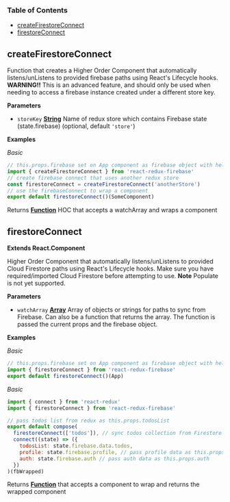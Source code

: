 <!-- Generated by documentation.js. Update this documentation by updating the source code. -->

### Table of Contents

-   [createFirestoreConnect](#createfirestoreconnect)
-   [firestoreConnect](#firestoreconnect)

## createFirestoreConnect

Function that creates a Higher Order Component that
automatically listens/unListens to provided firebase paths using
React's Lifecycle hooks.
**WARNING!!** This is an advanced feature, and should only be used when
needing to access a firebase instance created under a different store key.

**Parameters**

-   `storeKey` **[String](https://developer.mozilla.org/en-US/docs/Web/JavaScript/Reference/Global_Objects/String)** Name of redux store which contains
    Firebase state (state.firebase) (optional, default `'store'`)

**Examples**

_Basic_

```javascript
// this.props.firebase set on App component as firebase object with helpers
import { createFirestoreConnect } from 'react-redux-firebase'
// create firebase connect that uses another redux store
const firestoreConnect = createFirestoreConnect('anotherStore')
// use the firebaseConnect to wrap a component
export default firestoreConnect()(SomeComponent)
```

Returns **[Function](https://developer.mozilla.org/en-US/docs/Web/JavaScript/Reference/Statements/function)** HOC that accepts a watchArray and wraps a component

## firestoreConnect

**Extends React.Component**

Higher Order Component that automatically listens/unListens
to provided Cloud Firestore paths using React's Lifecycle hooks. Make sure you
have required/imported Cloud Firestore before attempting to use. **Note** Populate
is not yet supported.

**Parameters**

-   `watchArray` **[Array](https://developer.mozilla.org/en-US/docs/Web/JavaScript/Reference/Global_Objects/Array)** Array of objects or strings for paths to sync from
    Firebase. Can also be a function that returns the array. The function is passed
    the current props and the firebase object.

**Examples**

_Basic_

```javascript
// this.props.firebase set on App component as firebase object with helpers
import { firestoreConnect } from 'react-redux-firebase'
export default firestoreConnect()(App)
```

_Basic_

```javascript
import { connect } from 'react-redux'
import { firestoreConnect } from 'react-redux-firebase'

// pass todos list from redux as this.props.todosList
export default compose(
  firestoreConnect(['todos']), // sync todos collection from Firestore into redux
  connect((state) => ({
    todosList: state.firebase.data.todos,
    profile: state.firebase.profile, // pass profile data as this.props.profile
    auth: state.firebase.auth // pass auth data as this.props.auth
  })
)(fbWrapped)
```

Returns **[Function](https://developer.mozilla.org/en-US/docs/Web/JavaScript/Reference/Statements/function)** that accepts a component to wrap and returns the wrapped component
